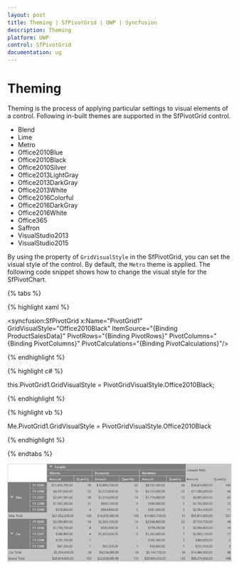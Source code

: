 ```yaml
---
layout: post
title: Theming | SfPivotGrid | UWP | Syncfusion
description: Theming
platform: UWP
control: SfPivotGrid
documentation: ug
---
```


# Theming

Theming is the process of applying particular settings to visual elements of a control. Following in-built themes are supported in the SfPivotGrid control.

* Blend
* Lime
* Metro
* Office2010Blue
* Office2010Black
* Office2010Silver
* Office2013LightGray
* Office2013DarkGray
* Office2013White
* Office2016Colorful
* Office2016DarkGray
* Office2016White
* Office365
* Saffron
* VisualStudio2013
* VisualStudio2015

By using the property of `GridVisualStyle` in the SfPivotGrid, you can set the visual style of the control. By default, the `Metro` theme is applied. The following code snippet shows how to change the visual style for the SfPivotChart.

{% tabs %}

{% highlight xaml %}

<syncfusion:SfPivotGrid x:Name="PivotGrid1" GridVisualStyle="Office2010Black"
                        ItemSource="{Binding ProductSalesData}" PivotRows="{Binding PivotRows}"
                        PivotColumns="{Binding PivotColumns}" PivotCalculations="{Binding PivotCalculations}"/>

{% endhighlight %}

{% highlight c# %}

this.PivotGrid1.GridVisualStyle = PivotGridVisualStyle.Office2010Black;

{% endhighlight %}

{% highlight vb %}

Me.PivotGrid1.GridVisualStyle = PivotGridVisualStyle.Office2010Black

{% endhighlight %}

{% endtabs %}

![](Theming_images/Theming_img1.png)